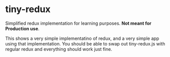 # tiny-redux
Simplified redux implementation for learning purposes. **Not meant for Production use**.

This shows a very simple implementatino of redux, and a very simple app using that implementation. You should be able to swap out tiny-redux.js with regular redux and everything should work just fine.


